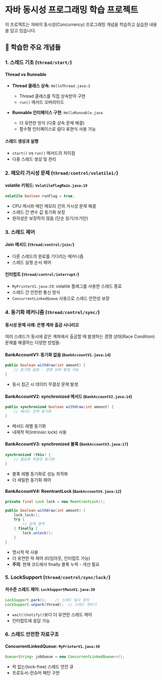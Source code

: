 # 자바 동시성 프로그래밍 학습 프로젝트

이 프로젝트는 자바의 동시성(Concurrency) 프로그래밍 개념을 학습하고 실습한 내용을 담고 있습니다.

## 🎯 학습한 주요 개념들

### 1. 스레드 기초 (`thread/start/`)

#### Thread vs Runnable
- **Thread 클래스 상속**: `HelloThread.java:3`
  - Thread 클래스를 직접 상속받아 구현
  - `run()` 메서드 오버라이드

- **Runnable 인터페이스 구현**: `HelloRunnable.java`
  - 더 유연한 방식 (다중 상속 문제 해결)
  - 함수형 인터페이스로 람다 표현식 사용 가능

#### 스레드 생성과 실행
- `start()` vs `run()` 메서드의 차이점
- 다중 스레드 생성 및 관리

### 2. 메모리 가시성 문제 (`thread/control/volatile1/`)

#### volatile 키워드: `VolatileFlagMain.java:19`
```java
volatile boolean runFlag = true;
```
- CPU 캐시와 메인 메모리 간의 가시성 문제 해결
- 스레드 간 변수 값 동기화 보장
- 원자성은 보장하지 않음 (단순 읽기/쓰기만)

### 3. 스레드 제어

#### Join 메서드 (`thread/control/join/`)
- 다른 스레드의 완료를 기다리는 메커니즘
- 스레드 실행 순서 제어

#### 인터럽트 (`thread/control/interrupt/`)
- `MyPrinterV1.java:29`: volatile 플래그를 사용한 스레드 종료
- 스레드 간 안전한 통신 방식
- `ConcurrentLinkedQueue` 사용으로 스레드 안전성 보장

### 4. 동기화 메커니즘 (`thread/control/sync/`)

#### 동시성 문제 사례: 은행 계좌 출금 시나리오
여러 스레드가 동시에 같은 계좌에서 출금할 때 발생하는 경쟁 상태(Race Condition) 문제를 해결하는 다양한 방법들:

#### BankAccountV1: 동기화 없음 (`BankAccountV1.java:14`)
```java
public boolean withdraw(int amount) {
    // 동기화 없음 - 경쟁 상태 발생 가능
}
```
- 동시 접근 시 데이터 무결성 문제 발생

#### BankAccountV2: synchronized 메서드 (`BankAccountV2.java:14`)
```java
public synchronized boolean withdraw(int amount) {
    // 메서드 전체 동기화
}
```
- 메서드 레벨 동기화
- 내재적 락(intrinsic lock) 사용

#### BankAccountV3: synchronized 블록 (`BankAccountV3.java:17`)
```java
synchronized (this) {
    // 필요한 부분만 동기화
}
```
- 블록 레벨 동기화로 성능 최적화
- 더 세밀한 동기화 제어

#### BankAccountV4: ReentrantLock (`BankAccountV4.java:12`)
```java
private final Lock lock = new ReentrantLock();

public boolean withdraw(int amount) {
    lock.lock();
    try {
        // 임계 영역
    } finally {
        lock.unlock();
    }
}
```
- 명시적 락 사용
- 더 유연한 락 제어 (타임아웃, 인터럽트 가능)
- **주의**: 현재 코드에서 finally 블록 누락 - 개선 필요

### 5. LockSupport (`thread/control/sync/lock/`)

#### 저수준 스레드 제어: `LockSupportMainV1.java:30`
```java
LockSupport.park();    // 스레드 일시 정지
LockSupport.unpark(thread);  // 스레드 깨우기
```
- `wait()`/`notify()`보다 더 유연한 스레드 제어
- 인터럽트에 응답 가능

### 6. 스레드 안전한 자료구조

#### ConcurrentLinkedQueue: `MyPrinterV1.java:30`
```java
Queue<String> jobQueue = new ConcurrentLinkedQueue<>();
```
- 락 없는(lock-free) 스레드 안전 큐
- 프로듀서-컨슈머 패턴 구현




